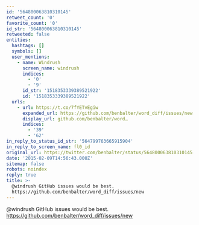 ```yaml
---
id: '564800063810310145'
retweet_count: '0'
favorite_count: '0'
id_str: '564800063810310145'
retweeted: false
entities:
  hashtags: []
  symbols: []
  user_mentions:
    - name: Windrush
      screen_name: windrush
      indices:
        - '0'
        - '9'
      id_str: '1518353339389521922'
      id: '1518353339389521922'
  urls:
    - url: https://t.co/7fYETvEgiw
      expanded_url: https://github.com/benbalter/word_diff/issues/new
      display_url: github.com/benbalter/word…
      indices:
        - '39'
        - '62'
in_reply_to_status_id_str: '564799763665915904'
in_reply_to_screen_name: fl0_id
original_url: https://twitter.com/benbalter/status/564800063810310145
date: '2015-02-09T14:56:43.000Z'
sitemap: false
robots: noindex
reply: true
title: >-
  @windrush GitHub issues would be best.
  https://github.com/benbalter/word_diff/issues/new
---
```


@windrush GitHub issues would be best. https://github.com/benbalter/word_diff/issues/new